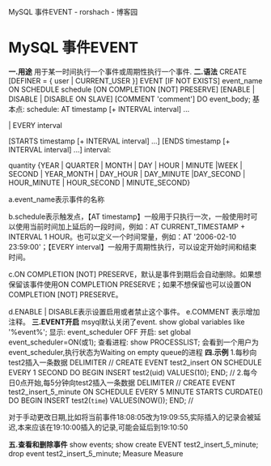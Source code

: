 MySQL 事件EVENT - rorshach - 博客园

#  MySQL 事件EVENT

**一.用途**
用于某一时间执行一个事件或周期性执行一个事件.
**二.语法**
CREATE
[DEFINER = { user | CURRENT_USER }]
EVENT
[IF NOT EXISTS]
event_name
ON SCHEDULE schedule
[ON COMPLETION [NOT] PRESERVE]
[ENABLE | DISABLE | DISABLE ON SLAVE]
[COMMENT 'comment']
DO event_body;
基本点:
schedule:
AT timestamp [+ INTERVAL interval] ...

| EVERY interval

[STARTS timestamp [+ INTERVAL interval] ...]
[ENDS timestamp [+ INTERVAL interval] ...]
interval:

quantity {YEAR | QUARTER | MONTH | DAY | HOUR | MINUTE |WEEK | SECOND | YEAR_MONTH | DAY_HOUR | DAY_MINUTE |DAY_SECOND | HOUR_MINUTE | HOUR_SECOND | MINUTE_SECOND}

a.event_name表示事件的名称

b.schedule表示触发点，【AT timestamp】一般用于只执行一次，一般使用时可以使用当前时间加上延后的一段时间，例如：AT CURRENT_TIMESTAMP + INTERVAL 1 HOUR。也可以定义一个时间常量，例如：AT '2006-02-10 23:59:00'；【EVERY interval】一般用于周期性执行，可以设定开始时间和结束时间。

c.ON COMPLETION [NOT] PRESERVE，默认是事件到期后会自动删除。如果想保留该事件使用ON COMPLETION PRESERVE；如果不想保留也可以设置ON COMPLETION [NOT] PRESERVE。

d.ENABLE | DISABLE表示设置启用或者禁止这个事件。
e.COMMENT 表示增加注释。
**三.EVENT开启**
msyql默认关闭了event.
show global variables like '%event%';
显示:
event_scheduler	OFF
开启:
set global event_scheduler=ON(或1);
查看进程:
show PROCESSLIST;
会看到一个用户为event_scheduler,执行状态为Waiting on empty queue的进程
**四.示例**
1.每秒向test2插入一条数据
DELIMITER //
CREATE EVENT test2_insert ON SCHEDULE EVERY 1 SECOND
DO
BEGIN
INSERT test2(uid) VALUES(10);
END;
//
2.每今日0点开始,每5分钟向test2插入一条数据
DELIMITER //
CREATE EVENT test2_insert_5_minute ON SCHEDULE EVERY 5 MINUTE STARTS CURDATE()
DO
BEGIN
INSERT test2(`time`) VALUES(NOW());
END;
//

对于手动更改日期,比如将当前事件18:08:05改为19:09:55,实际插入的记录会被延迟,本来应该在19:10:00插入的记录,可能会延后到19:10:50

**五.查看和删除事件**
show events;
show create EVENT test2_insert_5_minute;
drop event test2_insert_5_minute;
Measure
Measure